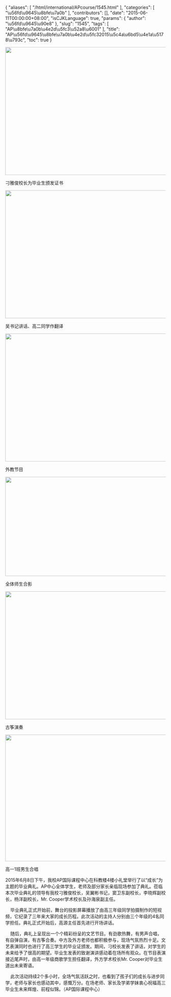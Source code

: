 {
    "aliases": [
        "/html/international/APcourse/1545.html"
    ],
    "categories": [
        "\u56fd\u9645\u8bfe\u7a0b"
    ],
    "contributors": [],
    "date": "2015-06-11T00:00:00+08:00",
    "isCJKLanguage": true,
    "params": {
        "author": "\u56fd\u9645\u90e8"
    },
    "slug": "1545",
    "tags": [
        "AP\u8bfe\u7a0b\u4e2d\u5fc3\u52a8\u6001"
    ],
    "title": "AP\u56fd\u9645\u8bfe\u7a0b\u4e2d\u5fc32015\u5c4a\u6bd5\u4e1a\u5178\u793c",
    "toc": true
}


<img
    src="https://cdn.tfls.online/mirror/full/581ea9a745c0b03bcb1699454e7281adc8c725ee.jpg"
    style="display:block;margin-left:auto;margin-right:auto;"
    decoding="async"
    fetchpriority="auto"
    loading="lazy"
    height="401"
    width="600"
/>




刁雅俊校长为毕业生颁发证书





<img
    src="https://cdn.tfls.online/mirror/full/473d855b6671a580de7138b7a19f53927ef351a1.jpg"
    style="display:block;margin-left:auto;margin-right:auto;"
    decoding="async"
    fetchpriority="auto"
    loading="lazy"
    height="401"
    width="600"
/>




吴书记讲话、高二同学作翻译





<img
    src="https://cdn.tfls.online/mirror/full/fd5f2a85fb18e555706c5204278b56ed4e7f96ad.jpg"
    style="display:block;margin-left:auto;margin-right:auto;"
    decoding="async"
    fetchpriority="auto"
    loading="lazy"
    height="401"
    width="600"
/>




外教节目





<img
    src="https://cdn.tfls.online/mirror/full/a6efad85f6014717e9f74cbbb4d240500aae1556.jpg"
    style="display:block;margin-left:auto;margin-right:auto;"
    decoding="async"
    fetchpriority="auto"
    loading="lazy"
    height="311"
    width="600"
/>




全体师生合影





<img
    src="https://cdn.tfls.online/mirror/full/889d96e43a909b50181b7935dcfbe8b339539e1f.jpg"
    style="display:block;margin-left:auto;margin-right:auto;"
    decoding="async"
    fetchpriority="auto"
    loading="lazy"
    height="401"
    width="600"
/>




古筝演奏





<img
    src="https://cdn.tfls.online/mirror/full/34ae947d255d8792137d11933560b140859783c5.jpg"
    style="display:block;margin-left:auto;margin-right:auto;"
    decoding="async"
    fetchpriority="auto"
    loading="lazy"
    height="397"
    width="600"
/>




高一1班男生合唱




  





2015年6月8日下午，我校AP国际课程中心在科教楼4楼小礼堂举行了以“成长”为主题的毕业典礼。AP中心全体学生，老师及部分家长亲临现场参加了典礼。莅临本次毕业典礼的领导有我校刁雅俊校长，吴翼彬书记，窦卫东副校长，李晓辉副校长，杨洋副校长，Mr. Cooper学术校长及孙海泉副主任。




  
 毕业典礼正式开始前，舞台的投影屏幕播放了由高三年级同学拍摄制作的短视频，它纪录了三年来大家的成长历程。此次活动的主持人分别由三个年级的4名同学担任。典礼正式开始后，高源主任首先进行开场讲话。




  
 随后，典礼上呈现出一个个精彩纷呈的文艺节目。有劲歌热舞，有男声合唱，有自弹自演，有古筝合奏。中方及外方老师也都积极参与，现场气氛热烈十足。文艺表演同时也进行了高三学生的毕业证颁发。期间，刁校长发表了讲话，对学生的未来给予了很高的期望。毕业生发表的致谢演讲感动着在场所有观众。在节目表演接近尾声时，由高一年级商歌学生担任翻译，外方学术校长Mr. Cooper对毕业生道出未来寄语。 




  
 此次活动持续2个多小时，全场气氛活跃之时，也看到了孩子们的成长与进步同学，老师与家长也感动其中，感慨万分。在场老师、家长及学弟学妹衷心祝福高三毕业生未来辉煌、前程似锦。（AP国际课程中心）




  



